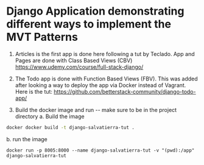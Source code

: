 # Django Application demonstrating different ways to implement the MVT Patterns

1. Articles is the first app is done here following a tut by Teclado.  App and Pages are done with Class Based Views (CBV)
https://www.udemy.com/course/full-stack-django/

2. The Todo app is done with Function Based Views (FBV).  This was added after looking a way to deploy the app via Docker instead of Vagrant.  Here is the tut:
https://github.com/betterstack-community/django-todo-app/


3. Build the docker image and run -- make sure to be in the project directory
  a. Build the image 
  ``` sh
  docker docker build -t django-salvatierra-tut . 
  ```
  b. run the image
  ``` pyshthon
  docker run -p 8005:8000 --name django-salvatierra-tut -v "(pwd):/app" django-salvatierra-tut
  ```
